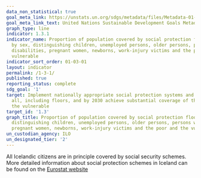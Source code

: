 ```yaml
---
data_non_statistical: true
goal_meta_link: https://unstats.un.org/sdgs/metadata/files/Metadata-01-03-01a.pdf
goal_meta_link_text: United Nations Sustainable Development Goals Metadata (pdf 894kB)
graph_type: line
indicator: 1.3.1
indicator_name: Proportion of population covered by social protection floors/systems,
  by sex, distinguishing children, unemployed persons, older persons, persons with
  disabilities, pregnant women, newborns, work-injury victims and the poor and the
  vulnerable
indicator_sort_order: 01-03-01
layout: indicator
permalink: /1-3-1/
published: true
reporting_status: complete
sdg_goal: '1'
target: Implement nationally appropriate social protection systems and measures for
  all, including floors, and by 2030 achieve substantial coverage of the poor and
  the vulnerable
target_id: '1.3'
graph_title: Proportion of population covered by social protection floors/systems, by sex,
  distinguishing children, unemployed persons, older persons, persons with disabilities,
  pregnant women, newborns, work-injury victims and the poor and the vulnerable
un_custodian_agency: ILO
un_designated_tier: '2'
---
```


All Icelandic citizens are in principle covered by social security schemes. More detailed information about social protection schemes in Iceland can be found on the [Eurostat website](https://ec.europa.eu/eurostat/documents/728032/9944127/IS_Qualitative_2017.xls/1a18db27-41b1-0cfa-e1ee-d74611e08bf2)
